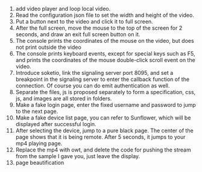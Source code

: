 1. add video player and loop local video.
2. Read the configuration json file to set the width and height of the video.
3. Put a button next to the video and click it to full screen.
4. After the full screen, move the mouse to the top of the screen for 2 seconds, and draw an exit full screen button on it.
5. The console prints the coordinates of the mouse on the video, but does not print outside the video
6. The console prints keyboard events, except for special keys such as F5, and prints the coordinates of the mouse double-click scroll event on the video.
7. Introduce soketio, link the signaling server port 8095, and set a breakpoint in the signaling server to enter the callback function of the connection. Of course you can do emit authentication as well.
8. Separate the files, js is proposed separately to form a specification, css, js, and images are all stored in folders.
9. Make a fake login page, enter the fixed username and password to jump to the next page.
10. Make a fake device list page, you can refer to Sunflower, which will be displayed after successful login.
11. After selecting the device, jump to a pure black page. The center of the page shows that it is being remote. After 5 seconds, it jumps to your mp4 playing page.
12. Replace the mp4 with owt, and delete the code for pushing the stream from the sample I gave you, just leave the display.
13. page beautification